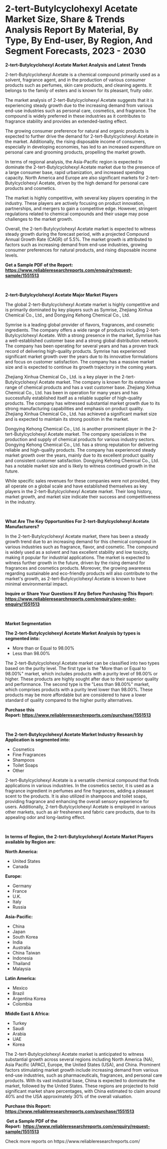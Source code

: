 <p><h1>2-tert-Butylcyclohexyl Acetate Market Size, Share & Trends Analysis Report By Material, By Type, By End-user, By Region, And Segment Forecasts, 2023 - 2030</h1></p><p><strong>2-tert-Butylcyclohexyl Acetate Market Analysis and Latest Trends</strong></p>
<p><p>2-tert-Butylcyclohexyl Acetate is a chemical compound primarily used as a solvent, fragrance agent, and in the production of various consumer products such as perfumes, skin care products, and cleaning agents. It belongs to the family of esters and is known for its pleasant, fruity odor.</p><p>The market analysis of 2-tert-Butylcyclohexyl Acetate suggests that it is experiencing steady growth due to the increasing demand from various end-use industries such as personal care, cosmetics, and fragrance. The compound is widely preferred in these industries as it contributes to fragrance stability and provides an extended-lasting effect.</p><p>The growing consumer preference for natural and organic products is expected to further drive the demand for 2-tert-Butylcyclohexyl Acetate in the market. Additionally, the rising disposable income of consumers, especially in developing economies, has led to an increased expenditure on personal care and grooming products, propelling the market growth.</p><p>In terms of regional analysis, the Asia-Pacific region is expected to dominate the 2-tert-Butylcyclohexyl Acetate market due to the presence of a large consumer base, rapid urbanization, and increased spending capacity. North America and Europe are also significant markets for 2-tert-Butylcyclohexyl Acetate, driven by the high demand for personal care products and cosmetics.</p><p>The market is highly competitive, with several key players operating in the industry. These players are actively focusing on product innovation, partnerships, and mergers to gain a competitive edge. However, stringent regulations related to chemical compounds and their usage may pose challenges to the market growth.</p><p>Overall, the 2-tert-Butylcyclohexyl Acetate market is expected to witness steady growth during the forecast period, with a projected Compound Annual Growth Rate (CAGR) of 5.5%. The market growth is attributed to factors such as increasing demand from end-use industries, growing consumer preferences for natural products, and rising disposable income levels.</p></p>
<p><strong>Get a Sample PDF of the Report:&nbsp; <a href="https://www.reliableresearchreports.com/enquiry/request-sample/1551513">https://www.reliableresearchreports.com/enquiry/request-sample/1551513</a></strong></p>
<p>&nbsp;</p>
<p><strong>2-tert-Butylcyclohexyl Acetate Major Market Players</strong></p>
<p><p>The global 2-tert-Butylcyclohexyl Acetate market is highly competitive and is primarily dominated by key players such as Symrise, Zhejiang Xinhua Chemical Co., Ltd., and Dongying Kehong Chemical Co., Ltd.</p><p>Symrise is a leading global provider of flavors, fragrances, and cosmetic ingredients. The company offers a wide range of products including 2-tert-Butylcyclohexyl Acetate. With a strong presence in the market, Symrise has a well-established customer base and a strong global distribution network. The company has been operating for several years and has a proven track record of delivering high-quality products. Symrise has experienced significant market growth over the years due to its innovative formulations and focus on customer satisfaction. The company has a massive market size and is expected to continue its growth trajectory in the coming years.</p><p>Zhejiang Xinhua Chemical Co., Ltd. is a key player in the 2-tert-Butylcyclohexyl Acetate market. The company is known for its extensive range of chemical products and has a vast customer base. Zhejiang Xinhua Chemical Co., Ltd. has been in operation for many years and has successfully established itself as a reliable supplier of high-quality products. The company has witnessed substantial market growth due to its strong manufacturing capabilities and emphasis on product quality. Zhejiang Xinhua Chemical Co., Ltd. has achieved a significant market size and is expected to maintain its strong position in the market.</p><p>Dongying Kehong Chemical Co., Ltd. is another prominent player in the 2-tert-Butylcyclohexyl Acetate market. The company specializes in the production and supply of chemical products for various industry sectors. Dongying Kehong Chemical Co., Ltd. has a strong reputation for delivering reliable and high-quality products. The company has experienced steady market growth over the years, mainly due to its excellent product quality and consistent customer satisfaction. Dongying Kehong Chemical Co., Ltd. has a notable market size and is likely to witness continued growth in the future.</p><p>While specific sales revenues for these companies were not provided, they all operate on a global scale and have established themselves as key players in the 2-tert-Butylcyclohexyl Acetate market. Their long history, market growth, and market size indicate their success and competitiveness in the industry.</p></p>
<p>&nbsp;</p>
<p><strong>What Are The Key Opportunities For 2-tert-Butylcyclohexyl Acetate Manufacturers?</strong></p>
<p><p>In the 2-tert-Butylcyclohexyl Acetate market, there has been a steady growth trend due to an increasing demand for this chemical compound in various industries such as fragrance, flavor, and cosmetic. The compound is widely used as a solvent and has excellent stability and low toxicity, making it popular for industrial applications. The market is expected to witness further growth in the future, driven by the rising demand for fragrances and cosmetics products. Moreover, the growing awareness regarding sustainable and eco-friendly products will also contribute to the market's growth, as 2-tert-Butylcyclohexyl Acetate is known to have minimal environmental impact.</p></p>
<p><strong>Inquire or Share Your Questions If Any Before Purchasing This Report: <a href="https://www.reliableresearchreports.com/enquiry/pre-order-enquiry/1551513">https://www.reliableresearchreports.com/enquiry/pre-order-enquiry/1551513</a></strong></p>
<p>&nbsp;</p>
<p><strong>Market Segmentation</strong></p>
<p><strong>The 2-tert-Butylcyclohexyl Acetate Market Analysis by types is segmented into:</strong></p>
<p><ul><li>More than or Equal to 98.00%</li><li>Less than 98.00%</li></ul></p>
<p><p>The 2-tert-Butylcyclohexyl Acetate market can be classified into two types based on the purity level. The first type is the "More than or Equal to 98.00%" market, which includes products with a purity level of 98.00% or higher. These products are highly sought after due to their superior quality and performance. The second type is the "Less than 98.00%" market, which comprises products with a purity level lower than 98.00%. These products may be more affordable but are considered to have a lower standard of quality compared to the higher purity alternatives.</p></p>
<p><strong>Purchase this Report:&nbsp;<a href="https://www.reliableresearchreports.com/purchase/1551513">https://www.reliableresearchreports.com/purchase/1551513</a></strong></p>
<p>&nbsp;</p>
<p><strong>The 2-tert-Butylcyclohexyl Acetate Market Industry Research by Application is segmented into:</strong></p>
<p><ul><li>Cosmetics</li><li>Fine Fragrances</li><li>Shampoos</li><li>Toilet Soaps</li><li>Other</li></ul></p>
<p><p>2-tert-Butylcyclohexyl Acetate is a versatile chemical compound that finds applications in various industries. In the cosmetics sector, it is used as a fragrance ingredient in perfumes and fine fragrances, adding a pleasant scent to the products. It is also utilized in shampoos and toilet soaps, providing fragrance and enhancing the overall sensory experience for users. Additionally, 2-tert-Butylcyclohexyl Acetate is employed in various other markets, such as air fresheners and fabric care products, due to its appealing odor and long-lasting effect.</p></p>
<p>&nbsp;</p>
<p><strong>In terms of Region, the 2-tert-Butylcyclohexyl Acetate Market Players available by Region are:</strong></p>
<p>
    <p> <strong> North America: </strong>
        <ul>
            <li>United States</li>
            <li>Canada</li>
        </ul>
        </p> 
    <p> <strong> Europe: </strong>
        <ul>
            <li>Germany</li>
            <li>France</li>
            <li>U.K.</li>
            <li>Italy</li>
            <li>Russia</li>
        </ul>
        </p> 
    <p> <strong> Asia-Pacific: </strong>
        <ul>
            <li>China</li>
            <li>Japan</li>
            <li>South Korea</li>
            <li>India</li>
            <li>Australia</li>
            <li>China Taiwan</li>
            <li>Indonesia</li>
            <li>Thailand</li>
            <li>Malaysia</li>
        </ul>
        </p> 
    <p> <strong> Latin America: </strong>
        <ul>
            <li>Mexico</li>
            <li>Brazil</li>
            <li>Argentina Korea</li>
            <li>Colombia</li>
        </ul>
        </p> 
    <p> <strong> Middle East & Africa: </strong>
        <ul>
            <li>Turkey</li>
            <li>Saudi</li>
            <li>Arabia</li>
            <li>UAE</li>
            <li>Korea</li>
        </ul>
    </p>
    </p>
<p><p>The 2-tert-Butylcyclohexyl Acetate market is anticipated to witness substantial growth across several regions including North America (NA), Asia Pacific (APAC), Europe, the United States (USA), and China. Prominent factors stimulating market growth include increasing demand from various end-use industries, such as pharmaceuticals, fragrances, and personal care products. With its vast industrial base, China is expected to dominate the market, followed by the United States. These regions are projected to hold significant market share percentages, with China estimated to claim around 40% and the USA approximately 30% of the overall valuation.</p></p>
<p><strong>Purchase this Report: <a href="https://www.reliableresearchreports.com/purchase/1551513">https://www.reliableresearchreports.com/purchase/1551513</a></strong></p>
<p>&nbsp;<strong>Get a Sample PDF of the Report:&nbsp;&nbsp;<a href="https://www.reliableresearchreports.com/enquiry/request-sample/1551513">https://www.reliableresearchreports.com/enquiry/request-sample/1551513</a></strong></p>
<p><strong></strong></p>
<p>Check more reports on https://www.reliableresearchreports.com/</p>